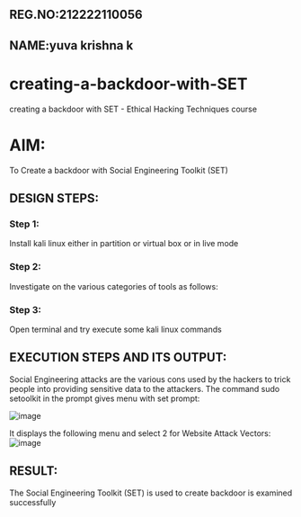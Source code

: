## REG.NO:212222110056
## NAME:yuva krishna k
# creating-a-backdoor-with-SET
creating a backdoor with SET - Ethical Hacking Techniques course

# AIM:
To Create a backdoor with Social Engineering Toolkit (SET)

## DESIGN STEPS:

### Step 1:

Install kali linux either in partition or virtual box or in live mode


### Step 2:

Investigate on the various categories of tools as follows:

### Step 3:

Open terminal and try execute some kali linux commands

## EXECUTION STEPS AND ITS OUTPUT:
Social Engineering attacks are the various cons used by the hackers to trick people into providing sensitive data to the attackers. 
The command sudo setoolkit in the prompt gives menu with set prompt:

![image](https://github.com/user-attachments/assets/840838a3-7c26-4067-8fcb-aff649ef16d7)

It displays the following menu and select 2 for Website Attack Vectors:
![image](https://github.com/user-attachments/assets/f055fad9-f84f-47d2-b614-91692f0da1bd)






## RESULT:
The Social Engineering Toolkit (SET) is used to create backdoor is  examined successfully
